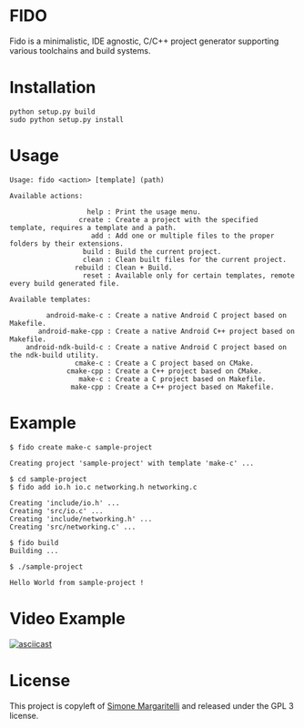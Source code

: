 FIDO
==

Fido is a minimalistic, IDE agnostic, C/C++ project generator supporting various toolchains 
and build systems.

Installation
==

    python setup.py build
    sudo python setup.py install

Usage
==

    Usage: fido <action> [template] (path)

    Available actions:

                       help : Print the usage menu.
                     create : Create a project with the specified template, requires a template and a path.
                        add : Add one or multiple files to the proper folders by their extensions.
                      build : Build the current project.
                      clean : Clean built files for the current project.
                    rebuild : Clean + Build.
                      reset : Available only for certain templates, remote every build generated file.

    Available templates:

             android-make-c : Create a native Android C project based on Makefile.
           android-make-cpp : Create a native Android C++ project based on Makefile.
        android-ndk-build-c : Create a native Android C project based on the ndk-build utility.
                    cmake-c : Create a C project based on CMake.
                  cmake-cpp : Create a C++ project based on CMake.
                     make-c : Create a C project based on Makefile.
                   make-cpp : Create a C++ project based on Makefile.

Example
==

	$ fido create make-c sample-project

	Creating project 'sample-project' with template 'make-c' ...

	$ cd sample-project
	$ fido add io.h io.c networking.h networking.c

	Creating 'include/io.h' ...
	Creating 'src/io.c' ...
	Creating 'include/networking.h' ...
	Creating 'src/networking.c' ...

	$ fido build
	Building ...

	$ ./sample-project

	Hello World from sample-project !

Video Example
==

[![asciicast](https://asciinema.org/a/8te8gnp36ii7iypj2j1eg5b6m.png)](https://asciinema.org/a/8te8gnp36ii7iypj2j1eg5b6m)

License
==

This project is copyleft of [Simone Margaritelli](http://www.evilsocket.net/) and released under the GPL 3 license.
